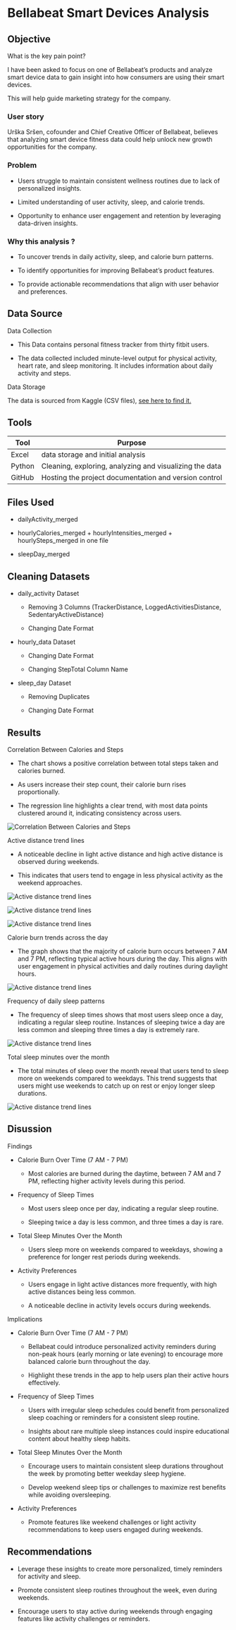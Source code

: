 # Bellabeat Smart Devices Analysis






## Objective 

What is the key pain point? 

I have been asked to focus on one of Bellabeat’s products and analyze smart device data to gain insight into how consumers are using their smart devices.

This will help guide marketing strategy for the company.



### User story 

Urška Sršen, cofounder and Chief Creative Officer of Bellabeat, believes that analyzing smart device fitness data could help unlock new growth opportunities for the company.



### Problem

- Users struggle to maintain consistent wellness routines due to lack of personalized insights.

- Limited understanding of user activity, sleep, and calorie trends.

- Opportunity to enhance user engagement and retention by leveraging data-driven insights.



### Why this analysis ?

- To uncover trends in daily activity, sleep, and calorie burn patterns.

- To identify opportunities for improving Bellabeat’s product features.

- To provide actionable recommendations that align with user behavior and preferences.



## Data Source 

Data Collection

- This Data contains personal fitness tracker from thirty fitbit users.

- The data collected included minute-level output for physical activity, heart rate, and sleep monitoring. It includes information about daily activity and steps.



Data Storage

The data is sourced from Kaggle (CSV files), [see here to find it.]([https://www.kaggle.com/datasets/bhavyadhingra00020/top-100-social-media-influencers-2024-countrywise?resource=download](https://www.kaggle.com/datasets/arashnic/fitbit))



## Tools 


| Tool | Purpose |
| --- | --- |
| Excel | data storage and initial analysis |
| Python | Cleaning, exploring, analyzing and visualizing the data |
| GitHub | Hosting the project documentation and version control |



## Files Used

- dailyActivity_merged

- hourlyCalories_merged + hourlyIntensities_merged + hourlySteps_merged in one file

- sleepDay_merged



## Cleaning Datasets

- daily_activity Dataset

  - Removing 3 Columns (TrackerDistance, LoggedActivitiesDistance, SedentaryActiveDistance)

  - Changing Date Format


- hourly_data Dataset

  - Changing Date Format

  - Changing StepTotal Column Name


- sleep_day Dataset

  - Removing Duplicates

  - Changing Date Format



## Results

Correlation Between Calories and Steps

- The chart shows a positive correlation between total steps taken and calories burned.


- As users increase their step count, their calorie burn rises proportionally.


- The regression line highlights a clear trend, with most data points clustered around it, indicating consistency across users.


![Correlation Between Calories and Steps](assets/images/calories%vs%total%steps.PNG)





Active distance trend lines

- A noticeable decline in light active distance and high active distance is observed during weekends.


- This indicates that users tend to engage in less physical activity as the weekend approaches.


![Active distance trend lines](assets/images/light%active%line.PNG)


![Active distance trend lines](assets/images/moderatly%active%line.PNG)


![Active distance trend lines](assets/images/very%active%line.PNG)





Calorie burn trends across the day

- The graph shows that the majority of calorie burn occurs between 7 AM and 7 PM, reflecting typical active hours during the day. This aligns with user engagement in physical activities and daily routines during daylight hours.


![Active distance trend lines](assets/images/caolories%over%time.PNG)





Frequency of daily sleep patterns

- The frequency of sleep times shows that most users sleep once a day, indicating a regular sleep routine. Instances of sleeping twice a day are less common and sleeping three times a day is extremely rare.


![Active distance trend lines](assets/images/frequency%sleep%time.PNG)





Total sleep minutes over the month

- The total minutes of sleep over the month reveal that users tend to sleep more on weekends compared to weekdays. This trend suggests that users might use weekends to catch up on rest or enjoy longer sleep durations.


![Active distance trend lines](assets/images/mins%sleep%over%the%month.PNG)



## Disussion

Findings

- Calorie Burn Over Time (7 AM - 7 PM)

  - Most calories are burned during the daytime, between 7 AM and 7 PM, reflecting higher activity levels during this period.

- Frequency of Sleep Times

  - Most users sleep once per day, indicating a regular sleep routine.

  - Sleeping twice a day is less common, and three times a day is rare.

- Total Sleep Minutes Over the Month

  - Users sleep more on weekends compared to weekdays, showing a preference for longer rest periods during weekends.

- Activity Preferences

  - Users engage in light active distances more frequently, with high active distances being less common.

  - A noticeable decline in activity levels occurs during weekends.





Implications

- Calorie Burn Over Time (7 AM - 7 PM)

  - Bellabeat could introduce personalized activity reminders during non-peak hours (early morning or late evening) to encourage more balanced calorie burn throughout the day.

  - Highlight these trends in the app to help users plan their active hours effectively.

- Frequency of Sleep Times

  - Users with irregular sleep schedules could benefit from personalized sleep coaching or reminders for a consistent sleep routine.

  - Insights about rare multiple sleep instances could inspire educational content about healthy sleep habits.

- Total Sleep Minutes Over the Month

  - Encourage users to maintain consistent sleep durations throughout the week by promoting better weekday sleep hygiene.

  - Develop weekend sleep tips or challenges to maximize rest benefits while avoiding oversleeping.

- Activity Preferences

  - Promote features like weekend challenges or light activity recommendations to keep users engaged during weekends.



## Recommendations

- Leverage these insights to create more personalized, timely reminders for activity and sleep.

- Promote consistent sleep routines throughout the week, even during weekends.

- Encourage users to stay active during weekends through engaging features like activity challenges or reminders.


